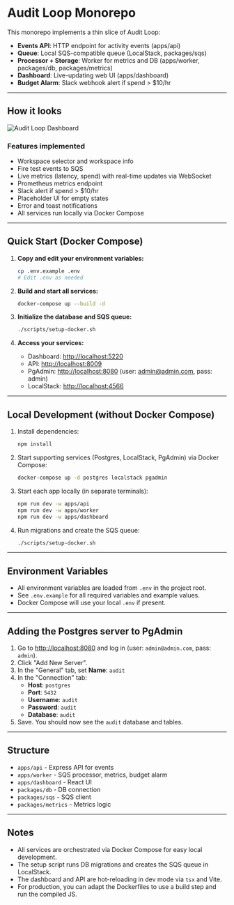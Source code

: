 # Audit Loop Monorepo

This monorepo implements a thin slice of Audit Loop:

- **Events API**: HTTP endpoint for activity events (apps/api)
- **Queue**: Local SQS-compatible queue (LocalStack, packages/sqs)
- **Processor + Storage**: Worker for metrics and DB (apps/worker, packages/db, packages/metrics)
- **Dashboard**: Live-updating web UI (apps/dashboard)
- **Budget Alarm**: Slack webhook alert if spend > $10/hr

---

## How it looks

![Audit Loop Dashboard](dashboard-screenshot.jpg)

### Features implemented

- Workspace selector and workspace info
- Fire test events to SQS
- Live metrics (latency, spend) with real-time updates via WebSocket
- Prometheus metrics endpoint
- Slack alert if spend > $10/hr
- Placeholder UI for empty states
- Error and toast notifications
- All services run locally via Docker Compose

---

## Quick Start (Docker Compose)

1. **Copy and edit your environment variables:**

   ```sh
   cp .env.example .env
   # Edit .env as needed
   ```

2. **Build and start all services:**

   ```sh
   docker-compose up --build -d
   ```

3. **Initialize the database and SQS queue:**

   ```sh
   ./scripts/setup-docker.sh
   ```

4. **Access your services:**
   - Dashboard: [http://localhost:5220](http://localhost:5220)
   - API: [http://localhost:8009](http://localhost:8009)
   - PgAdmin: [http://localhost:8080](http://localhost:8080) (user: admin@admin.com, pass: admin)
   - LocalStack: [http://localhost:4566](http://localhost:4566)

---

## Local Development (without Docker Compose)

1. Install dependencies:
   ```sh
   npm install
   ```
2. Start supporting services (Postgres, LocalStack, PgAdmin) via Docker Compose:
   ```sh
   docker-compose up -d postgres localstack pgadmin
   ```
3. Start each app locally (in separate terminals):
   ```sh
   npm run dev -w apps/api
   npm run dev -w apps/worker
   npm run dev -w apps/dashboard
   ```
4. Run migrations and create the SQS queue:
   ```sh
   ./scripts/setup-docker.sh
   ```

---

## Environment Variables

- All environment variables are loaded from `.env` in the project root.
- See `.env.example` for all required variables and example values.
- Docker Compose will use your local `.env` if present.

---

## Adding the Postgres server to PgAdmin

1. Go to [http://localhost:8080](http://localhost:8080) and log in (user: `admin@admin.com`, pass: `admin`).
2. Click "Add New Server".
3. In the "General" tab, set **Name**: `audit`
4. In the "Connection" tab:
   - **Host**: `postgres`
   - **Port**: `5432`
   - **Username**: `audit`
   - **Password**: `audit`
   - **Database**: `audit`
5. Save. You should now see the `audit` database and tables.

---

## Structure

- `apps/api` - Express API for events
- `apps/worker` - SQS processor, metrics, budget alarm
- `apps/dashboard` - React UI
- `packages/db` - DB connection
- `packages/sqs` - SQS client
- `packages/metrics` - Metrics logic

---

## Notes

- All services are orchestrated via Docker Compose for easy local development.
- The setup script runs DB migrations and creates the SQS queue in LocalStack.
- The dashboard and API are hot-reloading in dev mode via `tsx` and Vite.
- For production, you can adapt the Dockerfiles to use a build step and run the compiled JS.
